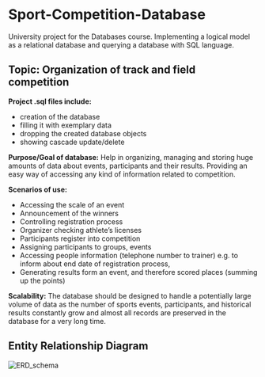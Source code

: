 # Sport-Competition-Database
University project for the Databases course. Implementing a logical model as a relational database and querying a database with SQL language.
## Topic: Organization of track and field competition
**Project .sql files include:** 
- creation of the database
- filling it with exemplary data 
- dropping the created database objects
- showing cascade update/delete

**Purpose/Goal of database:** Help in organizing, managing and storing huge amounts of data about events, participants and their results. Providing an easy way of accessing any kind of information related to competition. 

**Scenarios of use:**

- Accessing the scale of an event 
- Announcement of the winners 
- Controlling registration process 
- Organizer checking athlete’s licenses 
- Participants register into competition 
- Assigning participants to groups, events
- Accessing people information (telephone number to trainer) e.g. to inform about end date of registration process, 
- Generating results form an event, and therefore scored places (summing up the points)

**Scalability:**
The database should be designed to handle a potentially large volume of data as the number of sports events, 
participants, and historical results constantly grow and almost all records are preserved in the database for a very long time. 
 
## Entity Relationship Diagram
![ERD_schema](https://github.com/MajewskaM/Sport-Competition-Database/assets/115587236/dd732aa0-d4ad-4000-ba65-6b3de51d5075)
